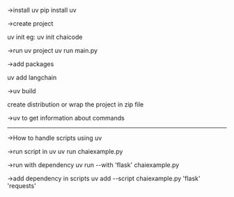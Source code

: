 ->install uv
pip install uv

->create project

uv init <projectname>
eg: uv init chaicode

->run uv project
uv run main.py

->add packages

uv add langchain

->uv build

create distribution or wrap the project in zip file

->uv
to get information about commands


-----------------------------------------------

->How to handle scripts using uv

->run script in uv
uv run chaiexample.py

->run with  dependency
uv run --with 'flask' chaiexample.py

->add dependency in scripts
uv  add --script chaiexample.py 'flask' 'requests'



